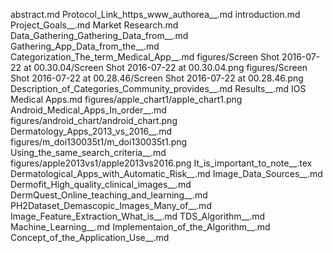 abstract.md
Protocol_Link_https_www_authorea__.md
introduction.md
Project_Goals__.md
Market Research.md
Data_Gathering_Gathering_Data_from__.md
Gathering_App_Data_from_the__.md
Categorization_The_term_Medical_App__.md
figures/Screen Shot 2016-07-22 at 00.30.04/Screen Shot 2016-07-22 at 00.30.04.png
figures/Screen Shot 2016-07-22 at 00.28.46/Screen Shot 2016-07-22 at 00.28.46.png
Description_of_Categories_Community_provides__.md
Results__.md
IOS Medical Apps.md
figures/apple_chart1/apple_chart1.png
Android_Medical_Apps_In_order__.md
figures/android_chart/android_chart.png
Dermatology_Apps_2013_vs_2016__.md
figures/m_doi130035t1/m_doi130035t1.png
Using_the_same_search_criteria__.md
figures/apple2013vs1/apple2013vs2016.png
It_is_important_to_note__.tex
Dermatological_Apps_with_Automatic_Risk__.md
Image_Data_Sources__.md
Dermofit_High_quality_clinical_images__.md
DermQuest_Online_teaching_and_learning__.md
PH2Dataset_Demascopic_Images_Many_of__.md
Image_Feature_Extraction_What_is__.md
TDS_Algorithm__.md
Machine_Learning__.md
Implementaion_of_the_Algorithm__.md
Concept_of_the_Application_Use__.md